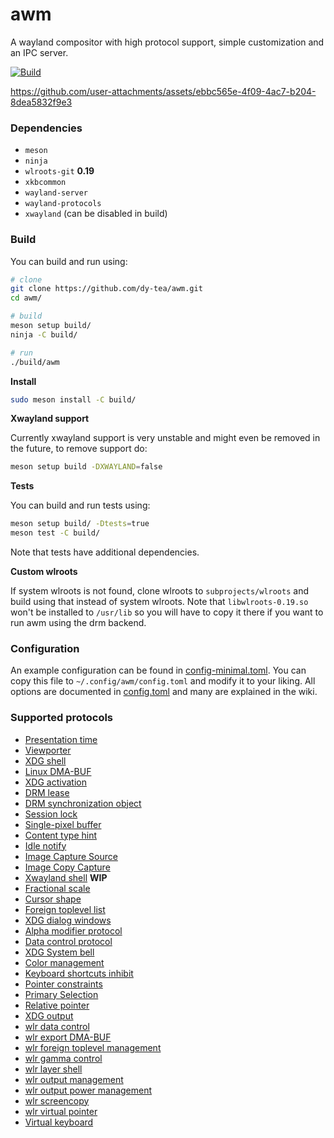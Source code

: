 # awm

A wayland compositor with high protocol support, simple customization and an IPC server.

[![Build](https://github.com/dy-tea/awm/actions/workflows/build.yml/badge.svg)](https://github.com/dy-tea/awm/actions/workflows/build.yml)

https://github.com/user-attachments/assets/ebbc565e-4f09-4ac7-b204-8dea5832f9e3

### Dependencies

- `meson`
- `ninja`
- `wlroots-git` **0.19**
- `xkbcommon`
- `wayland-server`
- `wayland-protocols`
- `xwayland` (can be disabled in build)

### Build

You can build and run using:

```sh
# clone
git clone https://github.com/dy-tea/awm.git
cd awm/

# build
meson setup build/
ninja -C build/

# run
./build/awm
```

**Install**

```sh
sudo meson install -C build/
```

**Xwayland support**

Currently xwayland support is very unstable and might even be removed in the future, to remove support do:

```sh
meson setup build -DXWAYLAND=false
```

**Tests**

You can build and run tests using:

```sh
meson setup build/ -Dtests=true
meson test -C build/
```

Note that tests have additional dependencies.

**Custom wlroots**

If system wlroots is not found, clone wlroots to `subprojects/wlroots` and build using that instead of system wlroots. Note that `libwlroots-0.19.so` won't be installed to `/usr/lib` so you will have to copy it there if you want to run awm using the drm backend.

### Configuration

An example configuration can be found in [config-minimal.toml](config-minimal.toml).
You can copy this file to `~/.config/awm/config.toml` and modify it to your liking.
All options are documented in [config.toml](config.toml) and many are explained in the wiki.

### Supported protocols

- [Presentation time](https://wayland.app/protocols/presentation-time)
- [Viewporter](https://wayland.app/protocols/viewporter)
- [XDG shell](https://wayland.app/protocols/xdg-shell)
- [Linux DMA-BUF](https://wayland.app/protocols/linux-dmabuf-v1)
- [XDG activation](https://wayland.app/protocols/xdg-activation-v1)
- [DRM lease](https://wayland.app/protocols/drm-lease-v1)
- [DRM synchronization object](https://wayland.app/protocols/linux-drm-syncobj-v1)
- [Session lock](https://wayland.app/protocols/ext-session-lock-v1)
- [Single-pixel buffer](https://wayland.app/protocols/single-pixel-buffer-v1)
- [Content type hint](https://wayland.app/protocols/content-type-v1)
- [Idle notify](https://wayland.app/protocols/ext-idle-notify-v1)
- [Image Capture Source](https://wayland.app/protocols/ext-image-capture-source-v1)
- [Image Copy Capture](https://wayland.app/protocols/ext-image-copy-capture-v1)
- [Xwayland shell](https://wayland.app/protocols/xwayland-shell-v1) **WIP**
- [Fractional scale](https://wayland.app/protocols/fractional-scale-v1)
- [Cursor shape](https://wayland.app/protocols/cursor-shape-v1)
- [Foreign toplevel list](https://wayland.app/protocols/ext-foreign-toplevel-list-v1)
- [XDG dialog windows](https://wayland.app/protocols/xdg-dialog-v1)
- [Alpha modifier protocol](https://wayland.app/protocols/alpha-modifier-v1)
- [Data control protocol](https://wayland.app/protocols/ext-data-control-v1)
- [XDG System bell](https://wayland.app/protocols/xdg-system-bell-v1)
- [Color management](https://wayland.app/protocols/color-management-v1)
- [Keyboard shortcuts inhibit](https://wayland.app/protocols/keyboard-shortcuts-inhibit-unstable-v1)
- [Pointer constraints](https://wayland.app/protocols/pointer-constraints-unstable-v1)
- [Primary Selection](https://wayland.app/protocols/primary-selection-unstable-v1)
- [Relative pointer](https://wayland.app/protocols/relative-pointer-unstable-v1)
- [XDG output](https://wayland.app/protocols/xdg-output-unstable-v1)
- [wlr data control](https://wayland.app/protocols/wlr-data-control-unstable-v1)
- [wlr export DMA-BUF](https://wayland.app/protocols/wlr-export-dmabuf-unstable-v1)
- [wlr foreign toplevel management](https://wayland.app/protocols/wlr-foreign-toplevel-management-unstable-v1)
- [wlr gamma control](https://wayland.app/protocols/wlr-gamma-control-unstable-v1)
- [wlr layer shell](https://wayland.app/protocols/wlr-layer-shell-unstable-v1)
- [wlr output management](https://wayland.app/protocols/wlr-output-management-unstable-v1)
- [wlr output power management](https://wayland.app/protocols/wlr-output-power-management-unstable-v1)
- [wlr screencopy](https://wayland.app/protocols/wlr-screencopy-unstable-v1)
- [wlr virtual pointer](https://wayland.app/protocols/wlr-virtual-pointer-unstable-v1)
- [Virtual keyboard](https://wayland.app/protocols/virtual-keyboard-unstable-v1)
